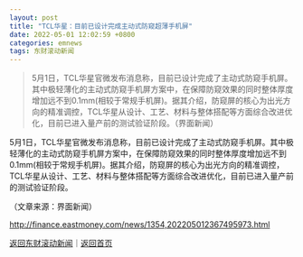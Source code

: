 ```yaml
---
layout: post
title: "TCL华星：目前已设计完成主动式防窥超薄手机屏"
date: 2022-05-01 12:02:59 +0800
categories: emnews
tags: 东财滚动新闻
---
```

> 5月1日，TCL华星官微发布消息称，目前已设计完成了主动式防窥手机屏。其中极轻薄化的主动式防窥手机屏方案中，在保障防窥效果的同时整体厚度增加远不到0.1mm(相较于常规手机屏)。据其介绍，防窥屏的核心为出光方向的精准调控，TCL华星从设计、工艺、材料与整体搭配等方面综合改进优化，目前已进入量产前的测试验证阶段。（界面新闻）

<p>5月1日，TCL华星官微发布消息称，目前已设计完成了主动式防窥手机屏。其中极轻薄化的主动式防窥手机屏方案中，在保障防窥效果的同时整体厚度增加远不到0.1mm(相较于常规手机屏)。据其介绍，防窥屏的核心为出光方向的精准调控，TCL华星从设计、工艺、材料与整体搭配等方面综合改进优化，目前已进入量产前的测试验证阶段。</p><p class="em_media">（文章来源：界面新闻）</p>

<http://finance.eastmoney.com/news/1354,202205012367495973.html>

[返回东财滚动新闻](//finews.withounder.com/emnews/)｜[返回首页](//finews.withounder.com/)